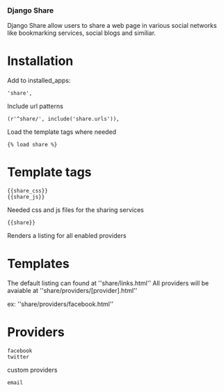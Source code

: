 ### Django Share

Django Share allow users to share a web page in various social networks like bookmarking services, social blogs and similiar.

Installation
==============

Add to installed_apps:

    'share',
    
Include url patterns

    (r'^share/', include('share.urls')),

Load the template tags where needed

    {% load share %}

Template tags
==============

    {{share_css}}
    {{share_js}}
    
Needed css and js files for the sharing services    
    
    {{share}}    
    
Renders a listing for all enabled providers

Templates
=========

The default listing can found at ''share/links.html''
All providers will be avaiable at ''share/providers/[provider].html''

ex: ''share/providers/facebook.html''
    
Providers
=========

    facebook
    twitter
 
custom providers
   
    email